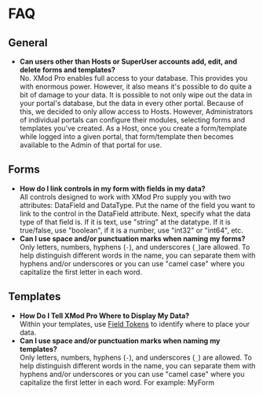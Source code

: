 # FAQ

## General

*   **Can users other than Hosts or SuperUser accounts add, edit, and delete forms and templates?**  
    No. XMod Pro enables full access to your database. This provides you with enormous power. However, it also means it's possible to do quite a bit of damage to your data. It is possible to not only wipe out the data in your portal's database, but the data in every other portal. Because of this, we decided to only allow access to Hosts. However, Administrators of individual portals can configure their modules, selecting forms and templates you've created. As a Host, once you create a form/template while logged into a given portal, that form/template then becomes available to the Admin of that portal for use.

## Forms

*   **How do I link controls in my form with fields in my data?**  
    All controls designed to work with XMod Pro supply you with two attributes: DataField and DataType. Put the name of the field you want to link to the control in the DataField attribute. Next, specify what the data type of that field is. If it is text, use "string" at the datatype. If it is true/false, use "boolean", if it is a number, use "int32" or "int64", etc.
*   **Can I use space and/or punctuation marks when naming my forms?**  
    Only letters, numbers, hyphens (`-`), and underscores (`_`)are allowed. To help distinguish different words in the name, you can separate them with hyphens and/or underscores or you can use "camel case" where you capitalize the first letter in each word.

## Templates

*   **How Do I Tell XMod Pro Where to Display My Data?**  
    Within your templates, use [Field Tokens](./tokens/field.md) to identify where to place your data.
*   **Can I use space and/or punctuation marks when naming my templates?**  
    Only letters, numbers, hyphens (`-`), and underscores (`_`) are allowed. To help distinguish different words in the name, you can separate them with hyphens and/or underscores or you can use "camel case" where you capitalize the first letter in each word. For example: MyForm


